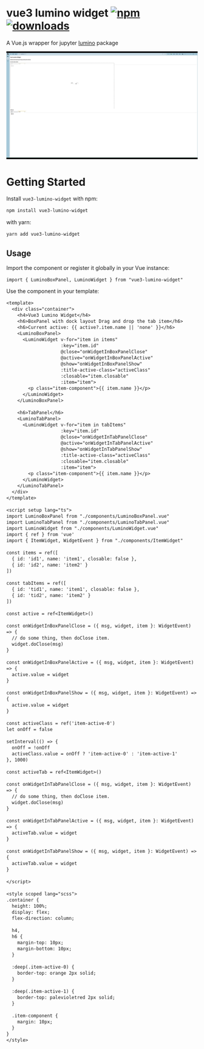 # vue3 lumino widget [![npm][npm-image]][npm-url] [![downloads][downloads-image]][downloads-url]

[npm-image]: https://img.shields.io/npm/v/vue3-lumino-widget.svg
[npm-url]: https://npmjs.org/package/vue3-lumino-widget
[downloads-image]: https://img.shields.io/npm/dm/vue3-lumino-widget.svg
[downloads-url]: https://npmjs.org/package/vue3-lumino-widget

A Vue.js wrapper for jupyter [lumino](https://github.com/jupyterlab/lumino) package

![GIF](docs/images/lumino.gif)

# Getting Started

Install `vue3-lumino-widget` with npm:

```bash
npm install vue3-lumino-widget
```

with yarn:

```bash
yarn add vue3-lumino-widget
```

## Usage

Import the component or register it globally in your Vue instance:

```vue
import { LuminoBoxPanel, LuminoWidget } from "vue3-lumino-widget"
```

Use the component in your template:

```vue
<template>
  <div class="container">
    <h4>Vue3 Lumino Widget</h4>
    <h6>BoxPanel with dock layout Drag and drop the tab item</h6>
    <h6>Current active: {{ active?.item.name || 'none' }}</h6>
    <LuminoBoxPanel>
      <LuminoWidget v-for="item in items"
                    :key="item.id"
                    @close="onWidgetInBoxPanelClose"
                    @active="onWidgetInBoxPanelActive"
                    @show="onWidgetInBoxPanelShow"
                    :title-active-class="activeClass"
                    :closable="item.closable"
                    :item="item">
        <p class="item-component">{{ item.name }}</p>
      </LuminoWidget>
    </LuminoBoxPanel>

    <h6>TabPanel</h6>
    <LuminoTabPanel>
      <LuminoWidget v-for="item in tabItems"
                    :key="item.id"
                    @close="onWidgetInTabPanelClose"
                    @active="onWidgetInTabPanelActive"
                    @show="onWidgetInTabPanelShow"
                    :title-active-class="activeClass"
                    :closable="item.closable"
                    :item="item">
        <p class="item-component">{{ item.name }}</p>
      </LuminoWidget>
    </LuminoTabPanel>
  </div>
</template>

<script setup lang="ts">
import LuminoBoxPanel from "./components/LuminoBoxPanel.vue"
import LuminoTabPanel from "./components/LuminoTabPanel.vue"
import LuminoWidget from "./components/LuminoWidget.vue"
import { ref } from 'vue'
import { ItemWidget, WidgetEvent } from "./components/ItemWidget"

const items = ref([
  { id: 'id1', name: 'item1', closable: false },
  { id: 'id2', name: 'item2' }
])

const tabItems = ref([
  { id: 'tid1', name: 'item1', closable: false },
  { id: 'tid2', name: 'item2' }
])

const active = ref<ItemWidget>()

const onWidgetInBoxPanelClose = ({ msg, widget, item }: WidgetEvent) => {
  // do some thing, then doClose item.
  widget.doClose(msg)
}

const onWidgetInBoxPanelActive = ({ msg, widget, item }: WidgetEvent) => {
  active.value = widget
}

const onWidgetInBoxPanelShow = ({ msg, widget, item }: WidgetEvent) => {
  active.value = widget
}

const activeClass = ref('item-active-0')
let onOff = false

setInterval(() => {
  onOff = !onOff
  activeClass.value = onOff ? 'item-active-0' : 'item-active-1'
}, 1000)

const activeTab = ref<ItemWidget>()

const onWidgetInTabPanelClose = ({ msg, widget, item }: WidgetEvent) => {
  // do some thing, then doClose item.
  widget.doClose(msg)
}

const onWidgetInTabPanelActive = ({ msg, widget, item }: WidgetEvent) => {
  activeTab.value = widget
}

const onWidgetInTabPanelShow = ({ msg, widget, item }: WidgetEvent) => {
  activeTab.value = widget
}

</script>

<style scoped lang="scss">
.container {
  height: 100%;
  display: flex;
  flex-direction: column;

  h4,
  h6 {
    margin-top: 10px;
    margin-bottom: 10px;
  }

  :deep(.item-active-0) {
    border-top: orange 2px solid;
  }

  :deep(.item-active-1) {
    border-top: palevioletred 2px solid;
  }

  .item-component {
    margin: 10px;
  }
}
</style>

```
